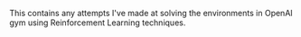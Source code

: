 This contains any attempts I've made at solving the environments in OpenAI gym using Reinforcement Learning techniques.
